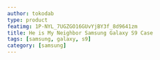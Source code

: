 ```yaml
---
author: tokodab
type: product
featimg: 1P-NYL_7UGZGO16GUvYjBY3f_8d9641zm
title: He is My Neighbor Samsung Galaxy S9 Case
tags: [samsung, galaxy, s9]
category: [samsung]
---
```

